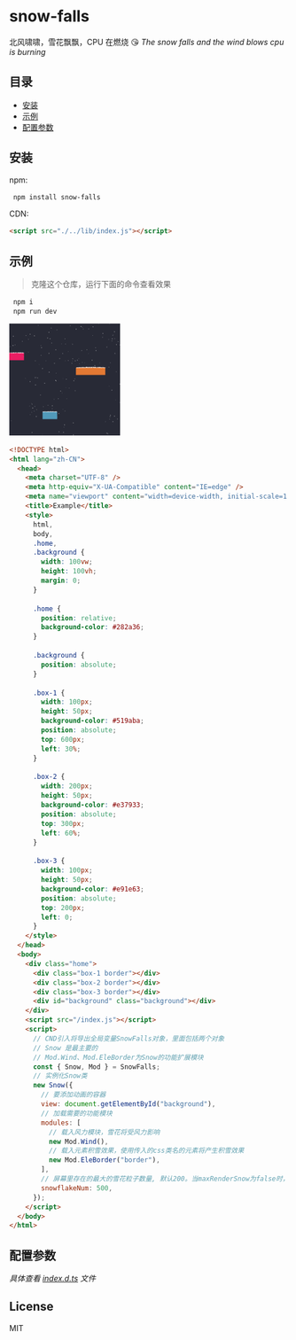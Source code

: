 # snow-falls

北风啸啸，雪花飘飘，CPU 在燃烧 😘
_The snow falls and the wind blows cpu is burning_

## 目录

- [安装](#安装)
- [示例](#示例)
- [配置参数](#配置参数)

## 安装

npm:

```sh
 npm install snow-falls
```

CDN:

```html
<script src="./../lib/index.js"></script>
```

## 示例

> 克隆这个仓库，运行下面的命令查看效果

```sh
 npm i
 npm run dev
```

<div style="margin-bottom: 5px">
  <img src="docs/example_01.png" width="200" />
</div>

```html
<!DOCTYPE html>
<html lang="zh-CN">
  <head>
    <meta charset="UTF-8" />
    <meta http-equiv="X-UA-Compatible" content="IE=edge" />
    <meta name="viewport" content="width=device-width, initial-scale=1.0" />
    <title>Example</title>
    <style>
      html,
      body,
      .home,
      .background {
        width: 100vw;
        height: 100vh;
        margin: 0;
      }

      .home {
        position: relative;
        background-color: #282a36;
      }

      .background {
        position: absolute;
      }

      .box-1 {
        width: 100px;
        height: 50px;
        background-color: #519aba;
        position: absolute;
        top: 600px;
        left: 30%;
      }

      .box-2 {
        width: 200px;
        height: 50px;
        background-color: #e37933;
        position: absolute;
        top: 300px;
        left: 60%;
      }

      .box-3 {
        width: 100px;
        height: 50px;
        background-color: #e91e63;
        position: absolute;
        top: 200px;
        left: 0;
      }
    </style>
  </head>
  <body>
    <div class="home">
      <div class="box-1 border"></div>
      <div class="box-2 border"></div>
      <div class="box-3 border"></div>
      <div id="background" class="background"></div>
    </div>
    <script src="/index.js"></script>
    <script>
      // CND引入将导出全局变量SnowFalls对象，里面包括两个对象
      // Snow 是最主要的
      // Mod.Wind、Mod.EleBorder为Snow的功能扩展模块
      const { Snow, Mod } = SnowFalls;
      // 实例化Snow类
      new Snow({
        // 要添加动画的容器
        view: document.getElementById("background"),
        // 加载需要的功能模块
        modules: [
          // 载入风力模块，雪花将受风力影响
          new Mod.Wind(),
          // 载入元素积雪效果，使用传入的css类名的元素将产生积雪效果
          new Mod.EleBorder("border"),
        ],
        // 屏幕里存在的最大的雪花粒子数量, 默认200。当maxRenderSnow为false时，屏幕中渲染的粒子数量和帧率有关，一般不超过200个
        snowflakeNum: 500,
      });
    </script>
  </body>
</html>
```

## 配置参数

_具体查看 [index.d.ts](lib/index.d.ts) 文件_

## License

MIT
